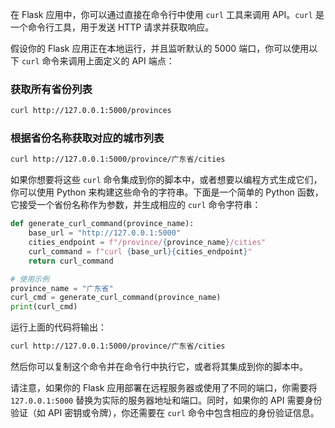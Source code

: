 在 Flask 应用中，你可以通过直接在命令行中使用 `curl` 工具来调用 API。`curl` 是一个命令行工具，用于发送 HTTP 请求并获取响应。

假设你的 Flask 应用正在本地运行，并且监听默认的 5000 端口，你可以使用以下 `curl` 命令来调用上面定义的 API 端点：

### 获取所有省份列表

```bash
curl http://127.0.0.1:5000/provinces
```

### 根据省份名称获取对应的城市列表

```bash
curl http://127.0.0.1:5000/province/广东省/cities
```

如果你想要将这些 `curl` 命令集成到你的脚本中，或者想要以编程方式生成它们，你可以使用 Python 来构建这些命令的字符串。下面是一个简单的 Python 函数，它接受一个省份名称作为参数，并生成相应的 `curl` 命令字符串：

```python
def generate_curl_command(province_name):
    base_url = "http://127.0.0.1:5000"
    cities_endpoint = f"/province/{province_name}/cities"
    curl_command = f"curl {base_url}{cities_endpoint}"
    return curl_command

# 使用示例
province_name = "广东省"
curl_cmd = generate_curl_command(province_name)
print(curl_cmd)
```

运行上面的代码将输出：

```bash
curl http://127.0.0.1:5000/province/广东省/cities
```

然后你可以复制这个命令并在命令行中执行它，或者将其集成到你的脚本中。

请注意，如果你的 Flask 应用部署在远程服务器或使用了不同的端口，你需要将 `127.0.0.1:5000` 替换为实际的服务器地址和端口。同时，如果你的 API 需要身份验证（如 API 密钥或令牌），你还需要在 `curl` 命令中包含相应的身份验证信息。
